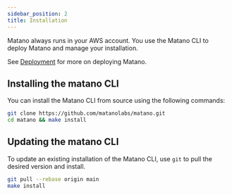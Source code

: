 ```yaml
---
sidebar_position: 2
title: Installation
---
```


Matano always runs in your AWS account. You use the Matano CLI to deploy Matano and manage your installation.

See [Deployment](#) for more on deploying Matano.

## Installing the matano CLI
You can install the Matano CLI from source using the following commands:

```bash
git clone https://github.com/matanolabs/matano.git
cd matano && make install
```

## Updating the matano CLI

To update an existing installation of the Matano CLI, use `git` to pull the desired version and install.

```bash
git pull --rebase origin main
make install
```
